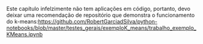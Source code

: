 Este capítulo infelzimente não tem aplicações em código, portanto, devo deixar uma recomendação de repositório que demonstra o funcionamento do k-means:https://github.com/RobertGarciadSilva/python-notebooks/blob/master/testes_gerais/exemploK_means/trabalho_exemplo_KMeans.ipynb
